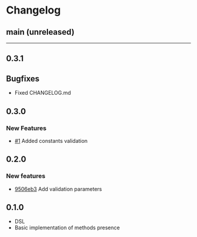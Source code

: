 # Changelog

## main (unreleased)

---

## 0.3.1

## Bugfixes

- Fixed CHANGELOG.md

## 0.3.0

### New Features

- [#1](https://github.com/programyan/strong_interface/pull/1) Added constants validation

## 0.2.0

### New features

- [9506eb3](https://github.com/programyan/strong_interface/commit/9506eb31666628cd6d06a4a4608ca81081a1315b) Add validation parameters

## 0.1.0

- DSL
- Basic implementation of methods presence
